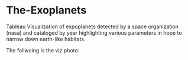 # The-Exoplanets
Tableau Visualization of expoplanets detected by a space organization (nasa) and cataloged by year highlighting various parameters in hope to narrow down earth-like habitats.

The follwoing is the viz photo:

